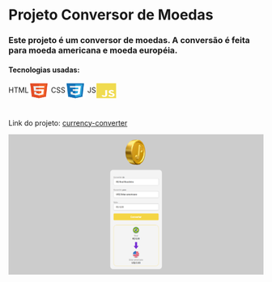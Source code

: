 <h1>Projeto Conversor de Moedas</h1>

<h3>Este projeto é um conversor de moedas. A conversão é feita para moeda americana e moeda européia.</h3>

<h4>Tecnologias usadas:</h4>

<div>
  HTML<img align="center" alt="Paulo-HTML" height="30" width="40" src="https://raw.githubusercontent.com/devicons/devicon/master/icons/html5/html5-original.svg" alt="Paulo-HTML" />
  CSS<img align="center" alt="Paulo-CSS" height="30" width="40" src="https://raw.githubusercontent.com/devicons/devicon/master/icons/css3/css3-original.svg" alt="Paulo-CSS" />
  JS<img align="center" alt="Paulo-Js" height="30" width="40" src="https://raw.githubusercontent.com/devicons/devicon/master/icons/javascript/javascript-plain.svg">
</div>
 
#

Link do projeto: <a href="https://paulogilvan.github.io/currency-converter/">currency-converter</a>

<img src="https://github.com/paulogilvan/currency-converter/blob/master/assets/img-conv-moeda.png?raw=true" />
